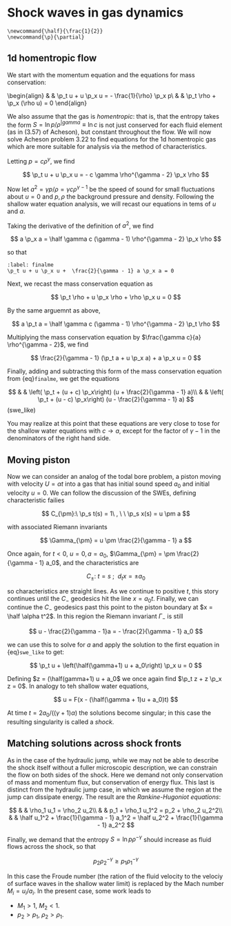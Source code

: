 # Shock waves in gas dynamics

```{math}
\newcommand{\half}{\frac{1}{2}}
\newcommand{\p}{\partial}
```

## 1d homentropic flow

We start with the momentum equation and the equations for
mass conservation:

\begin{align}
	& & \p_t u + u \p_x u = - \frac{1}{\rho} \p_x p\\
	& & \p_t \rho + \p_x (\rho u) = 0
\end{align}

We also assume that the gas is *homentropic*: that is, that the entropy
takes the form $S = \ln p/\rho^{|gamma} \equiv \ln c$ is not just 
conserved for each fluid element (as in (3.57) of Acheson), but constant 
throughout the flow. We will now solve Acheson problem 3.22 to find 
equations for the 1d homentropic gas which are more suitable for analysis 
via the method of characteristics. 

Letting $p = c \rho^{\gamma}$, we find

$$
	\p_t u + u \p_x u = - c \gamma \rho^{\gamma - 2} \p_x \rho
$$

Now let $a^2 = \gamma p/\rho = \gamma c \rho^{\gamma - 1}$ be the speed of sound
for small fluctuations about $u = 0$ and $p, \rho$ the background pressure and
density. Following the shallow water equation analysis, we will recast
our equations in tems of $u$ and $a$. 

Taking the derivative of the definition of $a^2$, we find

$$
	a \p_x a = \half \gamma c (\gamma - 1) \rho^{\gamma - 2} \p_x \rho
$$

so that

```{math}
:label: finalme
\p_t u + u \p_x u +  \frac{2}{\gamma - 1} a \p_x a = 0
```

Next, we recast the mass conservation equation as

$$
	\p_t \rho + u \p_x \rho + \rho \p_x u = 0
$$

By the same arguemnt as above, 
	
$$
	a \p_t a = \half \gamma c (\gamma - 1) \rho^{\gamma - 2} \p_t \rho
$$

Multiplying the mass conservation equation by 
$\frac{\gamma c}{a} \rho^{\gamma - 2}$, we find

$$
	\frac{2}{\gamma - 1} (\p_t a + u \p_x a) + a \p_x u = 0
$$

Finally, adding and subtracting this form of the mass conservation equation
from {eq}`finalme`, we get the equations

$$
	& & \left( \p_t + (u + c) \p_x\right) (u + \frac{2}{\gamma - 1} a)\\
	& & \left( \p_t + (u - c) \p_x\right) (u - \frac{2}{\gamma - 1} a)
$$ (swe_like)

You may realize at this point that these equations are very close to tose
for the shallow water equations with $c \to a$, except for the factor
of $\gamma - 1$ in the denominators of the right hand side.

## Moving piston

Now we can consider an analog of the todal bore problem, a piston moving 
with velocity $U = \alpha t$ into a gas that has initial sound speed $a_0$ 
and initial velocity $u = 0$. We can follow the discussion of the SWEs,
defining characteristic failies

$$
	C_{\pm}:\ \p_s t(s) = 1\ , \ \ \p_s x(s) = u \pm a
$$

with associated Riemann invariants

$$
	\Gamma_{\pm} = u \pm \frac{2}{\gamma - 1} a
$$

Once again, for $t < 0$, $u = 0, a = a_0$, 
$\Gamma_{\pm} = \pm  \frac{2}{\gamma - 1} a_0$, and the characteristics are

$$
	C_{\pm}:\ t = s\ ; \ \ d_t x = \pm a_0
$$

so characteristics are straight lines. As we continue to positive $t$, this
story continues until the $C_-$ geodesics hit the line $x = a_0 t$. Finally,
we can continue the $C_-$ geodesics past this point to the piston boundary at 
$x = \half \alpha t^2$. In this region the Riemann invariant $\Gamma_-$
is still

$$
	u - \frac{2}{\gamma - 1}a = - \frac{2}{\gamma - 1} a_0
$$

we can use this to solve for $a$ and apply the solution to the first equation
in {eq}`swe_like` to get:

$$
	\p_t u + \left(\half(\gamma+1) u + a_0\right) \p_x u = 0
$$

Defining $z = (\half(gamma+1) u + a_0$ we once again find 
$\p_t z + z \p_x z = 0$. In analogy to teh shallow water equations,

$$
	u = F(x - (\half(\gamma + 1)u + a_0)t)
$$

At time $t = 2 a_0/((\gamma + 1)\alpha)$ the solutions become singular;
in this case the resulting singularity is called a *shock*. 

## Matching solutions across shock fronts

As in the case of the hydraulic jump, while we may not be able to describe
the shock itself without a fuller microscopic description, we can
constrain the flow on both sides of the shock. Here we demand not only
conservation of mass and momentum flux, but conservation of energy flux.
This last is distinct from the hydraulic jump case, in which we assume
the region at the jump can dissipate energy. The result are the 
*Rankine-Hugoniot equations*:

$$
	& & \rho_1 u_1 = \rho_2 u_2\\
	& & p_1 + \rho_1 u_1^2 = p_2 + \rho_2 u_2^2\\
	& & \half u_1^2 + \frac{1}{\gamma - 1} a_1^2 = \half u_2^2 + 
	\frac{1}{\gamma - 1} a_2^2
$$

Finally, we demand that the entropy $S = \ln p\rho^{-\gamma}$ should increase
as fluid flows across the shock, so that

$$
	p_2 \rho_2^{-\gamma} \geq p_1 \rho_1^{-\gamma}
$$

In this case the Froude number (the ration of the fluid velocity to the
velociy of surface waves in the shallow water limit) is replaced by the Mach
number $M_i = u_i/a_i$. In the present case, some work leads to 

- $M_1 > 1$, $M_2 < 1$.
- $p_2 > p_1$, $\rho_2 > \rho_1$.
	


